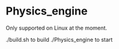 # Physics_engine

Only supported on Linux at the moment. 

./build.sh to build
./Physics_engine to start
